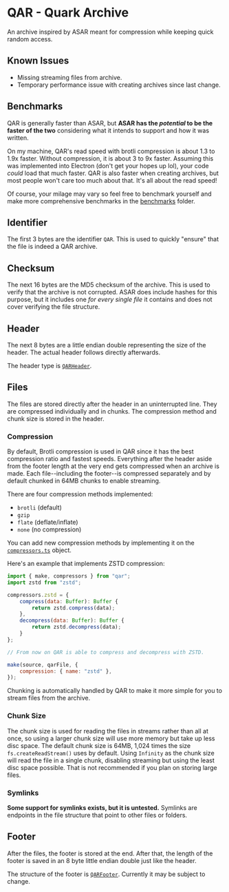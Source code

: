 # QAR - **Q**uark **Ar**chive

An archive inspired by ASAR meant for compression while keeping quick random access.

## Known Issues

- Missing streaming files from archive.
- Temporary performance issue with creating archives since last change.

## Benchmarks

QAR is generally faster than ASAR, but **ASAR has the *potential* to be the faster of the two** considering what it intends to support and how it was written.

On my machine, QAR's read speed with brotli compression is about 1.3 to 1.9x faster. Without compression, it is about 3 to 9x faster. Assuming this was implemented into Electron (don't get your hopes up lol), your code *could* load that much faster. QAR is also faster when creating archives, but most people won't care too much about that. It's all about the read speed!

Of course, your milage may vary so feel free to benchmark yourself and make more comprehensive benchmarks in the [benchmarks](./bench) folder.

## Identifier

The first 3 bytes are the identifier `QAR`. This is used to quickly "ensure" that the file is indeed a QAR archive.

## Checksum

The next 16 bytes are the MD5 checksum of the archive. This is used to verify that the archive is not corrupted. ASAR does include hashes for this purpose, but it includes one *for every single file* it contains and does not cover verifying the file structure.

## Header

The next 8 bytes are a little endian double representing the size of the header. The actual header follows directly afterwards.

The header type is [`QARHeader`](./src/types.ts).

## Files

The files are stored directly after the header in an uninterrupted line. They are compressed individually and in chunks. The compression method and chunk size is stored in the header.

### Compression

By default, Brotli compression is used in QAR since it has the best compression ratio and fastest speeds. Everything after the header aside from the footer length at the very end gets compressed when an archive is made. Each file--including the footer--is compressed separately and by default chunked in 64MB chunks to enable streaming.

There are four compression methods implemented:

- `brotli` (default)
- `gzip`
- `flate` (deflate/inflate)
- `none` (no compression)

You can add new compression methods by implementing it on the [`compressors.ts`](./src/compressors.ts) object.

Here's an example that implements ZSTD compression:

```js
import { make, compressors } from "qar";
import zstd from "zstd";

compressors.zstd = {
	compress(data: Buffer): Buffer {
		return zstd.compress(data);
	},
	decompress(data: Buffer): Buffer {
		return zstd.decompress(data);
	}
};

// From now on QAR is able to compress and decompress with ZSTD.

make(source, qarFile, {
	compression: { name: "zstd" },
});
```

Chunking is automatically handled by QAR to make it more simple for you to stream files from the archive.

### Chunk Size

The chunk size is used for reading the files in streams rather than all at once, so using a larger chunk size will use more memory but take up less disc space. The default chunk size is 64MB, 1,024 times the size `fs.createReadStream()` uses by default. Using `Infinity` as the chunk size will read the file in a single chunk, disabling streaming but using the least disc space possible. That is not recommended if you plan on storing large files.

### Symlinks

**Some support for symlinks exists, but it is untested.** Symlinks are endpoints in the file structure that point to other files or folders.

## Footer

After the files, the footer is stored at the end. After that, the length of the footer is saved in an 8 byte little endian double just like the header.

The structure of the footer is [`QARFooter`](./src/types.ts). Currently it may be subject to change.

